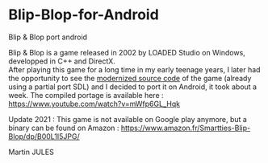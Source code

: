 # Blip-Blop-for-Android
Blip &amp;  Blop port android

Blip & Blop is a game released in 2002 by LOADED Studio on Windows, developped in C++ and DirectX.  
After playing this game for a long time in my early teenage years, I later had the opportunity to see the [modernized source code](https://github.com/benkaraban/blip-blop) of the game (already using a partial port SDL) and I decided to port it on Android, it took about a week.
The compiled portage is available here : https://www.youtube.com/watch?v=mWfp6GL_Hqk

Update 2021 : 
This game is not available on Google play anymore, but a binary can be found on Amazon : https://www.amazon.fr/Smartties-Blip-Blop/dp/B00L1I5JPG/

Martin JULES
